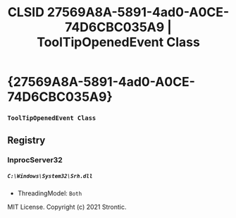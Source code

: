 ﻿---
title: "CLSID 27569A8A-5891-4ad0-A0CE-74D6CBC035A9 | ToolTipOpenedEvent Class"
excerpt: What is COM-Object CLSID 27569A8A-5891-4ad0-A0CE-74D6CBC035A9?
---

# {27569A8A-5891-4ad0-A0CE-74D6CBC035A9}

### `ToolTipOpenedEvent Class`

## Registry


### InprocServer32

##### `C:\Windows\System32\Srh.dll`
* ThreadingModel: `Both`

MIT License. Copyright (c) 2021 Strontic.


